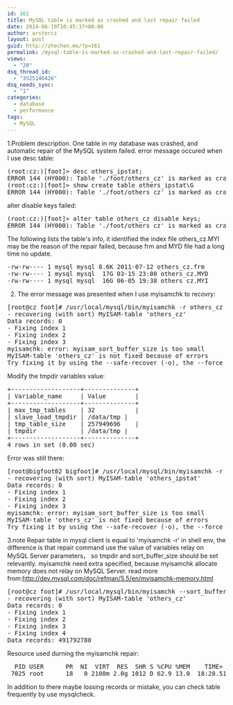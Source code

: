 ```yaml
---
id: 161
title: MySQL table is marked as crashed and last repair failed
date: 2014-06-10T10:45:37+08:00
author: arstercz
layout: post
guid: http://zhechen.me/?p=161
permalink: /mysql-table-is-marked-as-crashed-and-last-repair-failed/
views:
  - "20"
dsq_thread_id:
  - "3525146426"
dsq_needs_sync:
  - "1"
categories:
  - database
  - performance
tags:
  - MySQL
---
```

1.Problem description.
One table in my database was crashed, and automatic repair of the MySQL system failed. error message occured when I use desc table:
<pre>
(root:cz:)[foot]> desc others_ipstat;
ERROR 144 (HY000): Table './foot/others_cz' is marked as crashed and last (automatic?) repair failed
(root:cz:)[foot]> show create table others_ipstat\G
ERROR 144 (HY000): Table './foot/others_cz' is marked as crashed and last (automatic?) repair failed
</pre>
<!--more-->
alter disable keys failed:
<pre>
(root:cz:)[foot]> alter table others_cz disable keys;
ERROR 144 (HY000): Table './foot/others_cz' is marked as crashed and last (automatic?) repair failed
</pre>

The following lists the table's info, it identified the index file others_cz.MYI may be the reason of the repair failed, because frm and MYD file had a long time no update. 
<pre>
-rw-rw---- 1 mysql mysql 8.6K 2011-07-12 others_cz.frm
-rw-rw---- 1 mysql mysql  17G 03-15 23:00 others_cz.MYD
-rw-rw---- 1 mysql mysql  16G 06-05 19:38 others_cz.MYI
</pre>

2. The error message was presented when I use myisamchk to recovry:
<pre>
[root@cz foot]# /usr/local/mysql/bin/myisamchk -r others_cz
- recovering (with sort) MyISAM-table 'others_cz'
Data records: 0
- Fixing index 1
- Fixing index 2
- Fixing index 3
myisamchk: error: myisam_sort_buffer_size is too small
MyISAM-table 'others_cz' is not fixed because of errors
Try fixing it by using the --safe-recover (-o), the --force (-f) option or by not using the --quick (-q) flag
</pre>

Modify the tmpdir variables value:
<pre>
+-------------------+--------------+
| Variable_name     | Value        |
+-------------------+--------------+
| max_tmp_tables    | 32           |
| slave_load_tmpdir | /data/tmp |
| tmp_table_size    | 257949696    |
| tmpdir            | /data/tmp |
+-------------------+--------------+
4 rows in set (0.00 sec)
</pre>

Error was still there:
<pre>
[root@bigfoot02 bigfoot]# /usr/local/mysql/bin/myisamchk -r others_ipstat
- recovering (with sort) MyISAM-table 'others_ipstat'
Data records: 0
- Fixing index 1
- Fixing index 2
- Fixing index 3
myisamchk: error: myisam_sort_buffer_size is too small
MyISAM-table 'others_cz' is not fixed because of errors
Try fixing it by using the --safe-recover (-o), the --force (-f) option or by not using the --quick (-q) flag
</pre>

3.note
Repair table in mysql client is equal to 'myisamchk -r' in shell env, the difference is that repair command use the value of variables relay on MySQL Server parameters， so tmpdir and sort_buffer_size should be set relevantly. myisamchk need extra specified, because myisamchk allocate memory does not relay on MySQL Server. read more from:<a href="http://dev.mysql.com/doc/refman/5.5/en/myisamchk-memory.html">http://dev.mysql.com/doc/refman/5.5/en/myisamchk-memory.html</a>

<pre>
[root@cz foot]# /usr/local/mysql/bin/myisamchk --sort_buffer_size=2G --key_buffer_size=512M --read_buffer_size=32M --write_buffer_size=32M --tmpdir=/data/tmp/ -r others_cz
- recovering (with sort) MyISAM-table 'others_cz'
Data records: 0
- Fixing index 1
- Fixing index 2
- Fixing index 3
- Fixing index 4
Data records: 491792780
</pre>

Resource used durning the myisamchk repair:
<pre>
  PID USER      PR  NI  VIRT  RES  SHR S %CPU %MEM    TIME+  COMMAND                                                                                                                          
 7025 root      18   0 2108m 2.0g 1012 D 62.9 13.0  18:28.51 myisamchk                                                                                                          
</pre>

In addition to there maybe lossing records or mistake, you can check table frequently by use mysqlcheck.